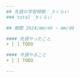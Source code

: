 ```yaml
---
## 先週の学習時間：_hくらい
### total _hくらい

## 期間 2024/mm/dd ~ mm/dd

#### 先週やったこと
+ [ ] TODO

#### 今週やること
+ [ ] TODO

---
```

